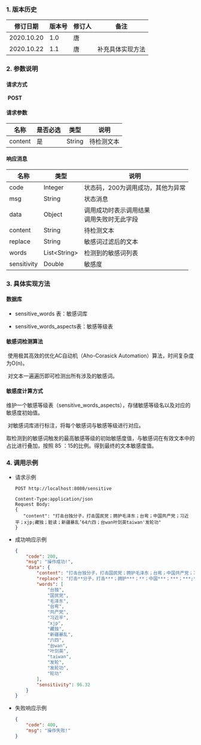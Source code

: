 ### 1. 版本历史	

| 修订日期   | 版本号 | 修订人 | 备注             |
| ---------- | ------ | ------ | ---------------- |
| 2020.10.20 | 1.0    | 唐     |                  |
| 2020.10.22 | 1.1    | 唐     | 补充具体实现方法 |

### 2. 参数说明

#### 请求方式

​	**POST**

#### 请求参数

| 名称    | 是否必选 | 类型   | 说明       |
| ------- | -------- | ------ | ---------- |
| content | 是       | String | 待检测文本 |

#### 响应消息

| 名称        | 类型               | 说明                                           |
| ----------- | ------------------ | ---------------------------------------------- |
| code        | Integer            | 状态码，200为调用成功，其他为异常              |
| msg         | String             | 状态消息                                       |
| data        | Object             | 调用成功时表示调用结果<br />调用失败时无此字段 |
| content     | String             | 待检测文本                                     |
| replace     | String             | 敏感词过滤后的文本                             |
| words       | List&lt;String&gt; | 检测到的敏感词列表                             |
| sensitivity | Double             | 敏感度                                         |

### 3. 具体实现方法

#### 数据库

- sensitive_words 表：敏感词库

- sensitive_words_aspects表：敏感等级表

#### 敏感词检测算法

​	使用极其高效的优化AC自动机（Aho-Corasick Automation）算法，时间复杂度为O(n)。

​	对文本一遍遍历即可检测出所有涉及的敏感词。

#### 敏感度计算方式

​	维护一个敏感等级表（sensitive_words_aspects），存储敏感等级名以及对应的敏感度初始值。

​	对敏感词库进行标注，将每个敏感词与敏感等级进行对应。

​	取检测到的敏感词触发的最高敏感等级的初始敏感度值，与敏感词在有效文本中的占比进行叠加，按照 85 ：15的比例。得到最终的文本敏感度值。

### 4. 调用示例

- 请求示例

  ```http
  POST http://localhost:8080/sensitive
      
  Content-Type:application/json
  Request Body:
  {
     "content": "打击台独分子，打击国民党；拥护毛泽东；台弯；中国共产党；习近平；xjp;藏独；脏读；新疆暴乱’64六四；台wan叶剑英taiwan'发轮功"
  }
  ```

- 成功响应示例

  ```json
  {
      "code": 200,
      "msg": "操作成功!",
      "data": {
          "content": "打击台独分子，打击国民党；拥护毛泽东；台弯；中国共产党；习近平；xjp;藏独；脏读；新疆暴乱’64六四；台wan叶剑英taiwan'发轮功",
          "replace": "打击**分子，打击***；拥护***；**；中国***；***；***;**；脏读；****’64**；*************'***",
          "words": [
              "台独",
              "国民党",
              "毛泽东",
              "台弯",
              "共产党",
              "习近平",
              "xjp",
              "藏独",
              "新疆暴乱",
              "六四",
              "台wan",
              "叶剑英",
              "taiwan",
              "发轮",
              "发轮功",
              "轮功"
          ],
          "sensitivity": 96.32
      }
  }
  ```

- 失败响应示例

  ```json
  {
      "code": 400,
      "msg": "操作失败!"
  }
  ```
